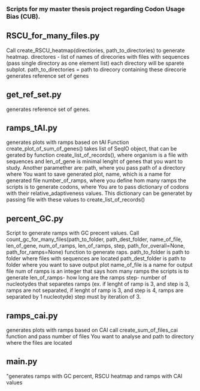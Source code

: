 ### Scripts for my master thesis project regarding Codon Usage Bias (CUB).


## RSCU_for_many_files.py

Call  create_RSCU_heatmap(directiories, path_to_directories) to generate heatmap.
directores - list of names of direcories with files with sequences (pass single directory as one element list)
each directory will be sparete subplot.
path_to_directories = path to direcory containing these direcorie
generates reference set of genes

## get_ref_set.py
generates reference set of genes.

## ramps_tAI.py

generates plots with ramps based on tAI
Function create_plot_of_sum_of_genes() takes list of SeqIO object,
that can be gerated by function create_list_of_records(),
where organism is a file with sequences and len_of_gene is minimal lenght of genes
that you want to study.
Another paramether are:
path, where you pass path of a directory where You want to save generated plot,
name, which is a name for generated file
number_of_ramps, where you define hom many ramps the scripts is to generate
codons, where You are to pass dictionary of codons with their relative_adaptiveness values.
This dictionary can be generatet by passing file with these values to create_list_of_records()

## percent_GC.py

Script to generate ramps with GC precent values.
Call count_gc_for_many_files(path_to_folder, path_dest_folder, name_of_file,  len_of_gene, num_of_ramps, len_of_ramps, step, path_for_overall=None, path_for_ramps=None)
function to generate raps.
path_to_folder is path to folder where files with sequences are located
path_dest_folder is path to folder where you want to save output plot
name_of_file is a name for output file
num of ramps is an integer that says hom many ramps the scripts is to generate
len_of_ramps- how long are the ramps
step- number of nucleotydes that separetes ramps (ex. if lenght of ramp is 3, and step is 3,
ramps are not separated, if lenght of ramp is 3, and step is 4, ramps are separated by 1 nucleotyde)
step must by iteration of 3.

## ramps_cai.py

  generates plots with ramps based on CAI
call  create_sum_of_files_cai function and pass number
of files You want to analyse and path to directory where the files are located

## main.py
"generates ramps with GC percent, RSCU heatmap and ramps with CAI values